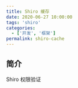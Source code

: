 ```yaml
---
title: Shiro 缓存
date: 2020-06-27 10:00:00
tags: 'shiro'
categories:
  - ['开发', '框架']
permalink: shiro-cache
---
```


## 简介

Shiro 权限验证
